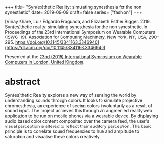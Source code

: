 +++
title= "Syn(es)thetic Reality: simulating synesthesia for the non synesthetic"
date= 2019-09-09
draft= false
series= ["fashion"]
+++

[Vinay Khare, Luis Edgardo Fraguada, and Elizabeth Esther Bigger. 2019. Syn(es)thetic reality: simulating synesthesia for the non synesthetic. In Proceedings of the 23rd International Symposium on Wearable Computers (ISWC '19). Association for Computing Machinery, New York, NY, USA, 290–295. https://doi.org/10.1145/3341163.3346940](https://dl.acm.org/doi/10.1145/3341163.3346940)

Presented at the [23nd (2019) International Symposium on Wearable Computers in London, United Kingdom](https://iswc.net/iswc19/).



# abstract

Syn(es)thetic Reality explores a new way of sensing the world by understanding sounds through colors. It looks to simulate projective chromesthesia, an experience of seeing colors involuntarily as a result of sound input. The project achieves this through an augmented reality web application to be run on mobile phones via a wearable device. By displaying audio based color content composited over the camera feed, the user's visual perception is altered to reflect their auditory perception. The basic principle is to correlate sound frequencies to hue and amplitude to saturation and visualise these colors creatively.